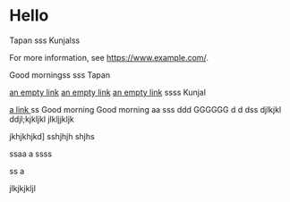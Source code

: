 # Hello
Tapan
sss
Kunjalss

For more information, see https://www.example.com/.

Good morningss 
sss
Tapan

[an empty link]() [an empty link]() [an empty link]()
ssss
Kunjal

[ a link ](https://www.example.com/)
ss
Good morning  Good morning 
aa
sss
ddd
GGGGGG
d
d
dss
djlkjkl
ddjl;kjkljkl 
jlkljjkljk

jkhjkhjkd]
sshjhjh
shjhs

ssaa
a
ssss

ss
a

jlkjkjkljl
